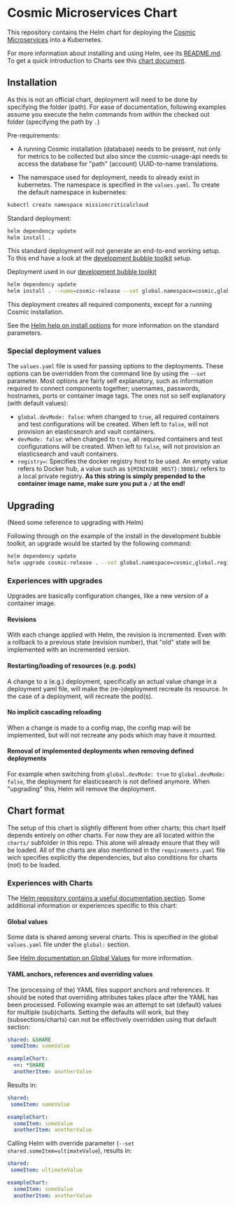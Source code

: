 # Cosmic Microservices Chart

This repository contains the Helm chart for deploying the [Cosmic Microservices](https://github.com/MissionCriticalCloud/cosmic-microservices) into a Kubernetes.

For more information about installing and using Helm, see its
[README.md](https://github.com/kubernetes/helm/tree/master/README.md). To get a quick introduction to Charts see this [chart document](https://github.com/kubernetes/helm/blob/master/docs/charts.md).

## Installation
As this is not an official chart, deployment will need to be done by specifying the folder (path). For ease of documentation, following examples assume you execute the helm commands from within the checked out folder (specifying the path by `.`)

Pre-requirements:
- A running Cosmic installation (database) needs to be present, not only for metrics to be collected but also since the cosmic-usage-api needs to access the database for "path" (account) UUID-to-name translations.

- The namespace used for deployment, needs to already exist in kubernetes. The namespace is specified in the `values.yaml`.
To create the default namespace in kubernetes:
```bash
kubectl create namespace missioncriticalcloud
```

Standard deployment:
```bash
helm dependency update
helm install .
```
This standard deployment will not generate an end-to-end working setup. To this end have a look at the [development bubble toolkit](https://github.com/MissionCriticalCloud/bubble-toolkit) setup.

Deployment used in our [development bubble toolkit](https://github.com/MissionCriticalCloud/bubble-toolkit)
```bash
helm dependency update
helm install . --name=cosmic-release --set global.namespace=cosmic,global.registry=${MINIKUBE_HOST}:30081/,global.devMode=true --replace --wait
```
This deployment creates all required components, except for a running Cosmic installation.

See the [Helm help on install options](https://github.com/kubernetes/helm/blob/master/docs/helm/helm_install.md#options) for more information on the standard parameters.

### Special deployment values
The `values.yaml` file is used for passing options to the deployments. These options can be overridden from the command line by using the `--set` parameter. Most options are fairly self explanatory, such as information required to connect components together; usernames, passwords, hostnames, ports or container image tags.
The ones not so self explanatory (with default values):
- `global.devMode: false`: when changed to `true`, all required containers and test configurations will be created. When left to `false`, will not provision an elasticsearch and vault containers.
- `devMode: false`: when changed to `true`, all required containers and test configurations will be created. When left to `false`, will not provision an elasticsearch and vault containers.
- `registry=`: Specifies the docker registry host to be used. An empty value refers to Docker hub, a value such as `${MINIKUBE_HOST}:30081/` refers to a local private registry. **As this string is simply prepended to the container image name, make sure you put a `/` at the end!**


## Upgrading
(Need some reference to upgrading with Helm)

Following through on the example of the install in the development bubble toolkit, an upgrade would be started by the following command:
```bash
helm dependency update
helm upgrade cosmic-release . --set global.namespace=cosmic,global.registry=${MINIKUBE_HOST}:30081/,global.devMode=true --wait
```


### Experiences with upgrades

Upgrades are basically configuration changes, like a new version of a container image.

#### Revisions
With each change applied with Helm, the revision is incremented. Even with a rollback to a previous state (revision number), that "old" state will be implemented with an incremented version.

#### Restarting/loading of resources (e.g. pods)
A change to a (e.g.) deployment, specifically an actual value change in a deployment yaml file, will make the (re-)deployment recreate its resource. In the case of a deployment, will recreate the pod(s).

#### No implicit cascading reloading
When a change is made to a config map, the config map will be implemented, but will not recreate any pods which may have it mounted.

#### Removal of implemented deployments when removing defined deployments
For example when switching from `global.devMode: true` to `global.devMode: false`, the deployment for elasticsearch is not defined anymore. When "upgrading" this, Helm will remove the deployment.


## Chart format
The setup of this chart is slightly different from other charts; this chart itself depends entirely on other charts. For now they are all located within the `charts/` subfolder in this repo. This alone will already ensure that they will be loaded. All of the charts are also mentioned in the `requirements.yaml` file wich specifies explicitly the dependencies, but also conditions for charts (_not_) to be loaded.
 
### Experiences with Charts
The [Helm repository contains a useful documentation section](https://github.com/kubernetes/helm/blob/master/docs/index.md). Some additional information or experiences specific to this chart:

#### Global values
Some data is shared among several charts. This is specified in the global `values.yaml` file under the `global:` section. 

See [Helm documentation on Global Values](https://github.com/kubernetes/helm/blob/master/docs/chart_template_guide/subcharts_and_globals.md) for more information. 

#### YAML anchors, references and overriding values
The (processing of the) YAML files support anchors and references. It should be noted that overriding attributes takes place after the YAML has been processed. Following example was an attempt to set (default) values for multiple (sub)charts. Setting the defaults will work, but they (subsections/charts) can not be effectively overridden using that default section:

```yaml
shared: &SHARE
 someItem: someValue

exampleChart: 
  <<: *SHARE
  anotherItem: anotherValue
```
Results in:
```yaml
shared:
 someItem: someValue

exampleChart: 
  someItem: someValue
  anotherItem: anotherValue
```
Calling Helm with override parameter (`--set shared.someItem=ultimateValue`), results in:
```yaml
shared:
 someItem: ultimateValue

exampleChart: 
  someItem: someValue
  anotherItem: anotherValue
```
